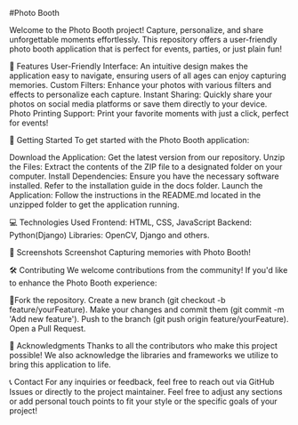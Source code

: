 #Photo Booth


Welcome to the Photo Booth project! Capture, personalize, and share unforgettable moments effortlessly. This repository offers a user-friendly photo booth application that is perfect for events, parties, or just plain fun!

🎨 Features
User-Friendly Interface: An intuitive design makes the application easy to navigate, ensuring users of all ages can enjoy capturing memories.
Custom Filters: Enhance your photos with various filters and effects to personalize each capture.
Instant Sharing: Quickly share your photos on social media platforms or save them directly to your device.
Photo Printing Support: Print your favorite moments with just a click, perfect for events!

🚀 Getting Started
To get started with the Photo Booth application:

Download the Application: Get the latest version from our repository.
Unzip the Files: Extract the contents of the ZIP file to a designated folder on your computer.
Install Dependencies: Ensure you have the necessary software installed. Refer to the installation guide in the docs folder.
Launch the Application: Follow the instructions in the README.md located in the unzipped folder to get the application running.

💻 Technologies Used
Frontend: HTML, CSS, JavaScript
Backend: Python(Django)
Libraries: OpenCV, Django and others.

📸 Screenshots
Screenshot Capturing memories with Photo Booth!

🛠️ Contributing
We welcome contributions from the community! If you'd like to enhance the Photo Booth experience:

🍴Fork the repository.
Create a new branch (git checkout -b feature/yourFeature).
Make your changes and commit them (git commit -m 'Add new feature').
Push to the branch (git push origin feature/yourFeature).
Open a Pull Request.

🤝 Acknowledgments
Thanks to all the contributors who make this project possible! We also acknowledge the libraries and frameworks we utilize to bring this application to life.

📞 Contact
For any inquiries or feedback, feel free to reach out via GitHub Issues or directly to the project maintainer.
Feel free to adjust any sections or add personal touch points to fit your style or the specific goals of your project!
